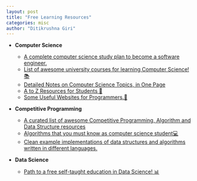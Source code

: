 ```yaml
---
layout: post
title: "Free Learning Resources"
categories: misc
author: "Ditikrushna Giri"
---
```


 - **Computer Science** 
 	 
	 - [A complete computer science study plan to become a software engineer.](https://github.com/ditikrushna/coding-interview-university)
 	 - [List of awesome university courses for learning Computer Science!📚](https://github.com/ditikrushna/awesome-courses)
	 - [Detailed Notes on Computer Science Topics, in One Page](https://github.com/darshanime/notes)
	 - [ A to Z Resources for Students 👦](https://github.com/dipakkr/A-to-Z-Resources-for-Students)
	 - [Some Useful Websites for Programmers.🥰](sdmg15/Best-websites-a-programmer-should-visit)

- **Competitive Programming**
	 - [ A curated list of awesome Competitive Programming, Algorithm and Data Structure resources](https://github.com/ditikrushna/awesome-competitive-programming)
	 - [Algorithms that you must know as computer science student💻 ](https://github.com/ditikrushna/cs-algorithms) 
	 - [Clean example implementations of data structures and algorithms written in different languages.](https://github.com/ditikrushna/al-go-rithms)

- **Data Science** 
	- [Path to a free self-taught education in Data Science! 📊 ](https://github.com/ditikrushna/data-science)
	
